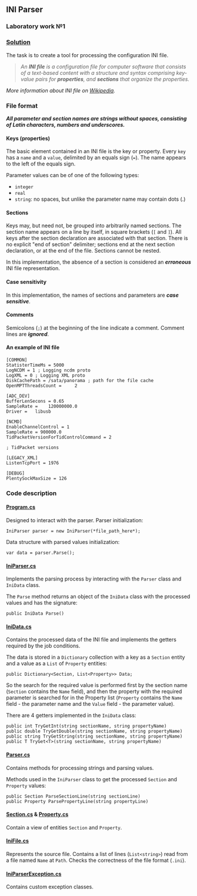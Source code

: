 ## INI Parser
### Laboratory work №1

### [Solution](https://github.com/annchous/OopLabs/tree/master/OopLabs/IniParser)

The task is to create a tool for processing the configuration INI file.
> *An **INI file** is a configuration file for computer software that consists of a text-based content with a structure and syntax comprising key-value pairs for **properties**, and **sections** that organize the properties.*

*More information about INI file on [Wikipedia](https://en.wikipedia.org/wiki/INI_file).*

### File format
_**All parameter and section names are strings without spaces, consisting of Latin characters, numbers and underscores.**_
#### Keys (properties)
The basic element contained in an INI file is the key or property. Every ```key``` has a ```name``` and a ```value```, delimited by an equals sign (```=```). The name appears to the left of the equals sign.

Parameter values can be of one of the following types:
* ```integer```
* ```real```
* ```string```: no spaces, but unlike the parameter name may contain dots (.)

#### Sections
Keys may, but need not, be grouped into arbitrarily named sections. The section name appears on a line by itself, in square brackets (```[``` and ```]```). All keys after the section declaration are associated with that section. There is no explicit "end of section" delimiter; sections end at the next section declaration, or at the end of the file. Sections cannot be nested.

In this implementation, the absence of a section is considered an _**erroneous**_ INI file representation.

#### Case sensitivity
In this implementation, the names of sections and parameters are _**case sensitive**_.

#### Comments
Semicolons (```;```) at the beginning of the line indicate a comment. Comment lines are _**ignored**_.

#### An example of INI file
```
[COMMON]
StatisterTimeMs = 5000      
LogNCDM = 1 ; Logging ncdm proto  
LogXML = 0 ; Logging XML proto   
DiskCachePath = /sata/panorama ; path for the file cache 
OpenMPTThreadsCount =     2     

[ADC_DEV]
BufferLenSecons = 0.65   
SampleRate =    120000000.0   
Driver =   libusb   

[NCMD]                  
EnableChannelControl = 1
SampleRate = 900000.0
TidPacketVersionForTidControlCommand = 2

; TidPacket versions

[LEGACY_XML]
ListenTcpPort = 1976

[DEBUG]
PlentySockMaxSize = 126
```


### Code description
#### [Program.cs](https://github.com/annchous/OopLabs/blob/master/OopLabs/IniParser/Program.cs)
Designed to interact with the parser.
Parser initialization:
```
IniParser parser = new IniParser(*file_path_here*);
```
Data structure with parsed values initialization:
```
var data = parser.Parse();
```

#### [IniParser.cs](https://github.com/annchous/OopLabs/blob/master/OopLabs/IniParser/IniParser.cs)
Implements the parsing process by interacting with the ```Parser``` class and ```IniData``` class.

The ```Parse``` method returns an object of the ```IniData``` class with the processed values and has the signature:
```
public IniData Parse()
```

#### [IniData.cs](https://github.com/annchous/OopLabs/blob/master/OopLabs/IniParser/IniData.cs)
Contains the processed data of the INI file and implements the getters required by the job conditions.

The data is stored in a ```Dictionary``` collection with a key as a ```Section``` entity and a value as a ```List``` of ```Property``` entities:
```
public Dictionary<Section, List<Property>> Data;
```
So the search for the required value is performed first by the section name (```Section``` contains the ```Name``` field), and then the property with the required parameter is searched for in the Property list (```Property``` contains the ```Name``` field - the parameter name and the ```Value``` field - the parameter value).

There are 4 getters implemented in the ```IniData``` class:
```
public int TryGetInt(string sectionName, string propertyName)
public double TryGetDouble(string sectionName, string propertyName)
public string TryGetString(string sectionName, string propertyName)
public T TryGet<T>(string sectionName, string propertyName)
```

#### [Parser.cs](https://github.com/annchous/OopLabs/blob/master/OopLabs/IniParser/Parser.cs)
Contains methods for processing strings and parsing values.

Methods used in the ```IniParser``` class to get the processed ```Section``` and ```Property``` values:
```
public Section ParseSectionLine(string sectionLine)
public Property ParsePropertyLine(string propertyLine)
```

#### [Section.cs](https://github.com/annchous/OopLabs/blob/master/OopLabs/IniParser/Section.cs) & [Property.cs](https://github.com/annchous/OopLabs/blob/master/OopLabs/IniParser/Property.cs)
Contain a view of entities ```Section``` and ```Property```.

#### [IniFile.cs](https://github.com/annchous/OopLabs/blob/master/OopLabs/IniParser/IniFile.cs)
Represents the source file.
Contains a list of lines (```List<string>```) read from a file named ```Name``` at ```Path```.
Checks the correctness of the file format (```.ini```).

#### [IniParserException.cs](https://github.com/annchous/OopLabs/blob/master/OopLabs/IniParser/IniParserException.cs)
Contains custom exception classes.
